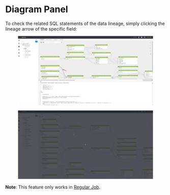 # Diagram Panel

To check the related SQL statements of the data lineage, simply clicking the lineage arrow of the specific field:

<figure><img src="../../.gitbook/assets/微信截图_20230519204458.png" alt=""><figcaption></figcaption></figure>

<figure><img src="../../.gitbook/assets/Peek 2023-05-21 09-38.gif" alt=""><figcaption></figcaption></figure>

**Note**: This feature only works in [Regular Job](../getting-started/different-modes-in-gudu-sqlflow/job-mode.md#regular-job).
